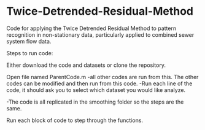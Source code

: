 # Twice-Detrended-Residual-Method
Code for applying the Twice Detrended Residual Method to pattern recognition in non-stationary data, particularly applied to combined sewer system flow data.

Steps to run code:

Either download the code and datasets or clone the repository.

Open file named ParentCode.m
  -all other codes are run from this. The other codes can be modified and then run from this code.
  -Run each line of the code, it should ask you to select which dataset you would like analyze. 

  -The code is all replicated in the smoothing folder so the steps are the same.
  
Run each block of code to step through the functions.
